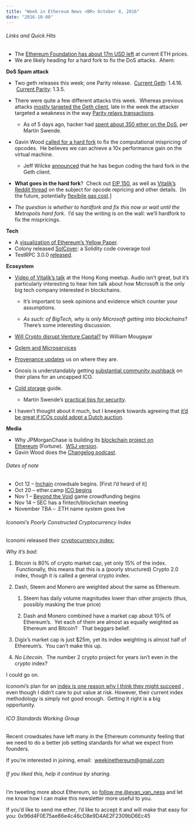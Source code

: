 ```yaml
---
title: "Week in Ethereum News <BR> October 8, 2016"
date: "2016-10-08"
---
```


###### Links and Quick Hits  

- The [Ethereum Foundation has about 17m USD left](https://t.umblr.com/redirect?z=https%3A%2F%2Fwww.reddit.com%2Fr%2Fethereum%2Fcomments%2F56ev84%2Fquestions_about_the_ethereum_foundation%2Fd8ixscy%3Fcontext%3D3&t=YzJjZTVjYThhZTY2YWM5ODM3ZWMzODJmODIyYzFlNTg0NmEzMjM4NCxTSklMQUdDNQ%3D%3D&b=t%3AQ8svKXOQOFn4j1wJ-IeWRA&p=https%3A%2F%2Fwww.weekinethereum.com%2Fpost%2F155177376713%2Foctober-8-2016&m=0) at current ETH prices.
- We are likely heading for a hard fork to fix the DoS attacks.  Ahem:

**DoS Spam attack**

- Two geth releases this week; one Parity release.  [Current Geth](https://t.umblr.com/redirect?z=https%3A%2F%2Fgithub.com%2Fethereum%2Fgo-ethereum%2Freleases%2Ftag%2Fv1.4.16&t=ODY3YmQyNmE5OTA1NGVhMTAyMTE4NzY0M2QyNzBlZDhkYTYwMWM0OSxTSklMQUdDNQ%3D%3D&b=t%3AQ8svKXOQOFn4j1wJ-IeWRA&p=https%3A%2F%2Fwww.weekinethereum.com%2Fpost%2F155177376713%2Foctober-8-2016&m=0): 1.4.16.  [Current Parity](https://t.umblr.com/redirect?z=https%3A%2F%2Fgithub.com%2Fethcore%2Fparity%2Freleases%2Ftag%2Fv1.3.5&t=ZWZmNzVjNTQ5OGY3NmE3NjNlN2U3YjRlYmUxMmZhYTY0OWU0NTJhYyxTSklMQUdDNQ%3D%3D&b=t%3AQ8svKXOQOFn4j1wJ-IeWRA&p=https%3A%2F%2Fwww.weekinethereum.com%2Fpost%2F155177376713%2Foctober-8-2016&m=0): 1.3.5.
- There were quite a few different attacks this week.  Whereas previous attacks [mostly targeted the Geth client](https://t.umblr.com/redirect?z=https%3A%2F%2Fwww.reddit.com%2Fr%2Fethereum%2Fcomments%2F55s085%2Fgeth_nodes_under_attack_again_we_are_actively%2F&t=YTBjZTA4NDNkZGE5ZGY4MTAyMzU2YzBjZTY5N2Q0MDNlYzVhMzIxZSxTSklMQUdDNQ%3D%3D&b=t%3AQ8svKXOQOFn4j1wJ-IeWRA&p=https%3A%2F%2Fwww.weekinethereum.com%2Fpost%2F155177376713%2Foctober-8-2016&m=0), late in the week the attacker targeted a weakness in the way [Parity relays transactions](https://t.umblr.com/redirect?z=https%3A%2F%2Fwww.reddit.com%2Fr%2Fethereum%2Fcomments%2F56f92s%2Ftodays_blockchain_issues_and_parity_fix%2F&t=NGZhY2ZkNmMxOTIwNTMzZDY2YzQ0ZTVmNzhjYjAxNjI5MWM1NTY2NyxTSklMQUdDNQ%3D%3D&b=t%3AQ8svKXOQOFn4j1wJ-IeWRA&p=https%3A%2F%2Fwww.weekinethereum.com%2Fpost%2F155177376713%2Foctober-8-2016&m=0).
    - As of 5 days ago, hacker had [spent about 350 ether on the DoS](https://t.umblr.com/redirect?z=https%3A%2F%2Fwww.reddit.com%2Fr%2Fethereum%2Fcomments%2F55m90t%2Fmore_serious_attack_involving_sload_instruction%2Fd8c7dq3%3Fcontext%3D3&t=ZGRlNGY5ZDFlNWZmNjY3OWU0Y2RiM2FiZDQ2OWM0ZTAxNjQ3YWQ3NCxTSklMQUdDNQ%3D%3D&b=t%3AQ8svKXOQOFn4j1wJ-IeWRA&p=https%3A%2F%2Fwww.weekinethereum.com%2Fpost%2F155177376713%2Foctober-8-2016&m=0), per Martin Swende.  
        
- Gavin Wood [called for a hard fork](https://t.umblr.com/redirect?z=https%3A%2F%2Fblog.ethcore.io%2Fonwards%2F&t=MDRhYjM5ODM2YWNjMzJmNTcyZTk4ZDk1YWQ0OTFkZTQ4NWVlMjQ0YixTSklMQUdDNQ%3D%3D&b=t%3AQ8svKXOQOFn4j1wJ-IeWRA&p=https%3A%2F%2Fwww.weekinethereum.com%2Fpost%2F155177376713%2Foctober-8-2016&m=0) to fix the computational mispricing of opcodes.  He believes we can achieve a 10x performance gain on the virtual machine.
    - Jeff Wilcke [announced](https://twitter.com/jeffehh/status/784318008592183298) that he has begun coding the hard fork in the Geth client.  
        
- **What goes in the hard fork**?  Check out [EIP 150](https://t.umblr.com/redirect?z=https%3A%2F%2Fgithub.com%2Fethereum%2FEIPs%2Fissues%2F150&t=MzhkNWRkZTNhZWNkYTk1ODYwMDQ5ZjdjYTRlMDY0OTJhOTk0MTY5YSxTSklMQUdDNQ%3D%3D&b=t%3AQ8svKXOQOFn4j1wJ-IeWRA&p=https%3A%2F%2Fwww.weekinethereum.com%2Fpost%2F155177376713%2Foctober-8-2016&m=0), as well as [Vitalik’s Reddit thread](https://t.umblr.com/redirect?z=https%3A%2F%2Fwww.reddit.com%2Fr%2Fethereum%2Fcomments%2F56f6we%2Fexplaining_eip_150%2F&t=MjI2ZTBiMDFmYWVkNWE0NDZkOTAzYTZhZDY2ODE2ZTkwMTFiZTM0MSxTSklMQUdDNQ%3D%3D&b=t%3AQ8svKXOQOFn4j1wJ-IeWRA&p=https%3A%2F%2Fwww.weekinethereum.com%2Fpost%2F155177376713%2Foctober-8-2016&m=0) on the subject for opcode repricing and other details.  \[In the future, potentially [flexibile gas cost](https://t.umblr.com/redirect?z=https%3A%2F%2Fwww.reddit.com%2Fr%2Fethereum%2Fcomments%2F56f6we%2Fexplaining_eip_150%2Fd8ittar&t=YTljMGI2NGI2YWRiNzMwMGRlNWIxOTUyZjI5NTA3ZTFiNThhYzIwNSxTSklMQUdDNQ%3D%3D&b=t%3AQ8svKXOQOFn4j1wJ-IeWRA&p=https%3A%2F%2Fwww.weekinethereum.com%2Fpost%2F155177376713%2Foctober-8-2016&m=0).\]
- _The question is whether to hardfork and fix this now or wait until the Metropolis hard fork_.  I’d say the writing is on the wall: we’ll hardfork to fix the mispricings.

**Tech**

- A [visualization of Ethereum’s Yellow Paper](https://t.umblr.com/redirect?z=https%3A%2F%2Fwww.reddit.com%2Fr%2Fethereum%2Fcomments%2F560h6s%2Fif_you_find_the_yellow_paper_hard_to_read_this%2F&t=YzFjYmE1ZTZiYmZjZjg0NDNlNjk3ZTg0Y2YxMmIyZWY1M2JlOTVmNyxTSklMQUdDNQ%3D%3D&b=t%3AQ8svKXOQOFn4j1wJ-IeWRA&p=https%3A%2F%2Fwww.weekinethereum.com%2Fpost%2F155177376713%2Foctober-8-2016&m=0).
- Colony released [SolCover](https://t.umblr.com/redirect?z=https%3A%2F%2Fblog.colony.io%2Fcode-coverage-for-solidity-eecfa88668c2%23.vin7ljgxv&t=ZGZhNzUyYzhiZGM0ZTU5Njc1Y2I1MTVjOWQ0YzBiN2MzYzQ2OThkYixTSklMQUdDNQ%3D%3D&b=t%3AQ8svKXOQOFn4j1wJ-IeWRA&p=https%3A%2F%2Fwww.weekinethereum.com%2Fpost%2F155177376713%2Foctober-8-2016&m=0): a Solidity code coverage tool
- TestRPC 3.0.0 [released](https://t.umblr.com/redirect?z=https%3A%2F%2Fgithub.com%2Fethereumjs%2Ftestrpc%2Freleases%2Ftag%2Fv3.0.0&t=ZTFjODJiNzNiZjc2MzE5MTRlYzU4YTgzYTM0ZTBmZGIyZGY3NDdiYixTSklMQUdDNQ%3D%3D&b=t%3AQ8svKXOQOFn4j1wJ-IeWRA&p=https%3A%2F%2Fwww.weekinethereum.com%2Fpost%2F155177376713%2Foctober-8-2016&m=0).

**Ecosystem**

- [Video of Vitalik’s talk](https://t.umblr.com/redirect?z=https%3A%2F%2Fwww.youtube.com%2Fwatch%3Fv%3DT4L3srqDUgE&t=NDMwN2NhNGUxOTMzNmYwZTM1NTM3ZDhkODQ0YzNhMjYzMzk4N2QyYyxTSklMQUdDNQ%3D%3D&b=t%3AQ8svKXOQOFn4j1wJ-IeWRA&p=https%3A%2F%2Fwww.weekinethereum.com%2Fpost%2F155177376713%2Foctober-8-2016&m=0) at the Hong Kong meetup. Audio isn’t great, but it’s particularly interesting to hear him talk about how Microsoft is the only big tech company interested in blockchains.
    - It’s important to seek opinions and evidence which counter your assumptions.  
        
    - _As such: of BigTech, why is only Microsoft getting into blockchains_? There’s some interesting discussion.  
        
- [Will Crypto disrupt Venture Capital?](https://t.umblr.com/redirect?z=http%3A%2F%2Fstartupmanagement.org%2F2016%2F10%2F06%2Fhow-cryptocurrencies-and-blockchain-based-startups-are-turning-the-traditional-venture-capital-model-on-its-head%2F&t=ZmNhMTIyNGRhOWQ4YmFkNzA5NjkzZjQ4ZDAwMDI3ZWJhZGEyZjRjNyxTSklMQUdDNQ%3D%3D&b=t%3AQ8svKXOQOFn4j1wJ-IeWRA&p=https%3A%2F%2Fwww.weekinethereum.com%2Fpost%2F155177376713%2Foctober-8-2016&m=0) by William Mougayar
- [Golem and Microservices](https://t.umblr.com/redirect?z=https%3A%2F%2Fblog.golemproject.net%2Fgolem-microservices-%25EF%25B8%258F-part-1-1f1ef7b9af29&t=NTgwOTZlMzA1YWMyYzU2NWI5Mzc0MmRiN2Y4MDg0Yjc0YjllOGI1ZCxTSklMQUdDNQ%3D%3D&b=t%3AQ8svKXOQOFn4j1wJ-IeWRA&p=https%3A%2F%2Fwww.weekinethereum.com%2Fpost%2F155177376713%2Foctober-8-2016&m=0)
- [Provenance updates](https://t.umblr.com/redirect?z=https%3A%2F%2Fwww.provenance.org%2Fnews%2Ftechnology%2Fprovenance-blockchain-update-devcon2%2F&t=MmRkZDA2ZDg3M2ExYzFmNjhmZTU4MTRiMTJiMjFiOTg1Y2Y0NjU4YixTSklMQUdDNQ%3D%3D&b=t%3AQ8svKXOQOFn4j1wJ-IeWRA&p=https%3A%2F%2Fwww.weekinethereum.com%2Fpost%2F155177376713%2Foctober-8-2016&m=0) us on where they are.
- Gnosis is understandably getting [substantial community pushback](https://t.umblr.com/redirect?z=https%3A%2F%2Fwww.reddit.com%2Fr%2Fethereum%2Fcomments%2F55qxr2%2Fgnosis_crowdsale_will_be_uncapped_thoughts%2F&t=YzAxMzY2MGI2ZWI0ZDE0OTExODIyYmFjOTk2NTM3YmZjNWI0N2U3NCxTSklMQUdDNQ%3D%3D&b=t%3AQ8svKXOQOFn4j1wJ-IeWRA&p=https%3A%2F%2Fwww.weekinethereum.com%2Fpost%2F155177376713%2Foctober-8-2016&m=0) on their plans for an uncapped ICO.
- [Cold storage](https://t.umblr.com/redirect?z=https%3A%2F%2Fwww.reddit.com%2Fr%2Fethereum%2Fcomments%2F55k8w2%2Fcold_storage_for_dummies_does_a_simple_guide_exist%2F&t=YjVkOTJiMWVhYTI5ZjFlNjQ2NDVhMDVmN2FjNDU5Zjk0ZTI2ZDVlZixTSklMQUdDNQ%3D%3D&b=t%3AQ8svKXOQOFn4j1wJ-IeWRA&p=https%3A%2F%2Fwww.weekinethereum.com%2Fpost%2F155177376713%2Foctober-8-2016&m=0) guide.
    - Martin Swende’s [practical tips for security](https://t.umblr.com/redirect?z=https%3A%2F%2Fwww.reddit.com%2Fr%2Fethereum%2Fcomments%2F556frk%2Fits_time_to_get_real_stop_relying_on_third%2Fd881drv%3Fcontext%3D3&t=MDRlOWI4NTBkNDhmM2Y1Njg3YWYxMzczNDdlNTVkNWFhNTQ0OTk3NCxTSklMQUdDNQ%3D%3D&b=t%3AQ8svKXOQOFn4j1wJ-IeWRA&p=https%3A%2F%2Fwww.weekinethereum.com%2Fpost%2F155177376713%2Foctober-8-2016&m=0).  
        
- I haven’t thought about it much, but I kneejerk towards agreeing that [it’d be great if ICOs could adopt a Dutch auction](https://t.umblr.com/redirect?z=https%3A%2F%2Fwww.reddit.com%2Fr%2Fethereum%2Fcomments%2F54k11w%2Ffirst_blood_the_power_hour_gate_why_did_first%2Fd82k2f6%3Fcontext%3D3&t=Njk1M2ExZTEyNDc4NjI1MTIzNjViMGExNmI3NjhjMDBhYjhiNjgyOSxTSklMQUdDNQ%3D%3D&b=t%3AQ8svKXOQOFn4j1wJ-IeWRA&p=https%3A%2F%2Fwww.weekinethereum.com%2Fpost%2F155177376713%2Foctober-8-2016&m=0).

**Media**

- Why JPMorganChase is building its [blockchain project on Ethereum](https://t.umblr.com/redirect?z=http%3A%2F%2Ffortune.com%2F2016%2F10%2F04%2Fjp-morgan-chase-blockchain-ethereum-quorum%2F&t=MmMwNWE2MTc1YzA0YWE3YTljMTZjNDk2ZDBhOTJjNjcwYWUxYTU3OCxTSklMQUdDNQ%3D%3D&b=t%3AQ8svKXOQOFn4j1wJ-IeWRA&p=https%3A%2F%2Fwww.weekinethereum.com%2Fpost%2F155177376713%2Foctober-8-2016&m=0) (Fortune).  [WSJ version](https://t.umblr.com/redirect?z=http%3A%2F%2Fwww.wsj.com%2Farticles%2Fj-p-morgan-has-a-new-twist-on-blockchain-1475537138&t=MmQ5NTA4YTI3MTMzYmFlNDMzZjlhM2FkMjJhZTdkYmFkNjI5NTU0MCxTSklMQUdDNQ%3D%3D&b=t%3AQ8svKXOQOFn4j1wJ-IeWRA&p=https%3A%2F%2Fwww.weekinethereum.com%2Fpost%2F155177376713%2Foctober-8-2016&m=0).
- Gavin Wood does the [Changelog podcast](https://t.umblr.com/redirect?z=https%3A%2F%2Fchangelog.com%2F222%2F&t=NDVkMDQ1NzJiY2JjMWUyNDk3MDVmNWRiNTE1NmU0MzFlM2JmNGVmMixTSklMQUdDNQ%3D%3D&b=t%3AQ8svKXOQOFn4j1wJ-IeWRA&p=https%3A%2F%2Fwww.weekinethereum.com%2Fpost%2F155177376713%2Foctober-8-2016&m=0).

###### Dates of note  

- Oct 12 – [Inchain](https://t.umblr.com/redirect?z=http%3A%2F%2Fico.inchain.io&t=ZmNjNTJiZDU1MmZjOTI2ZGQ4MTg5MDcxYmQwYWFjN2I1OTZmYzAwZixTSklMQUdDNQ%3D%3D&b=t%3AQ8svKXOQOFn4j1wJ-IeWRA&p=https%3A%2F%2Fwww.weekinethereum.com%2Fpost%2F155177376713%2Foctober-8-2016&m=0) crowdsale begins. \[First I’d heard of it\]
- Oct 20 – ether.camp [ICO begins](https://t.umblr.com/redirect?z=https%3A%2F%2Fforum.ether.camp%2Fc%2FHackerGold&t=YzhhNzJjNWQzNzM4Yjk4YzM5ZTY5N2U2MGUxY2I4ZmMwNmZmZTMwNyxTSklMQUdDNQ%3D%3D&b=t%3AQ8svKXOQOFn4j1wJ-IeWRA&p=https%3A%2F%2Fwww.weekinethereum.com%2Fpost%2F155177376713%2Foctober-8-2016&m=0)
- Nov 1 – [Beyond the Void](https://t.umblr.com/redirect?z=http%3A%2F%2Fbeyond-the-void.net%2F&t=MjQzNWY0MTcxZTE2OGM4ZWEwZWIwMTI5ZDNiMjJkMWE0Y2NlM2IxNixTSklMQUdDNQ%3D%3D&b=t%3AQ8svKXOQOFn4j1wJ-IeWRA&p=https%3A%2F%2Fwww.weekinethereum.com%2Fpost%2F155177376713%2Foctober-8-2016&m=0) game crowdfunding begins
- Nov 14 – SEC has a fintech/blockchain meeting
- November TBA – .ETH name system goes live

###### Iconomi’s Poorly Constructed Cryptocurrency Index  

Iconomi released their [cryptocurrency index:](https://t.umblr.com/redirect?z=https%3A%2F%2Ficnx.iconomi.net%2F&t=NjlhODhhZDM5MmVhNDUwMjY3ZWIwMmRiMmNhYTY1N2VkNGY2OWUyMixTSklMQUdDNQ%3D%3D&b=t%3AQ8svKXOQOFn4j1wJ-IeWRA&p=https%3A%2F%2Fwww.weekinethereum.com%2Fpost%2F155177376713%2Foctober-8-2016&m=0)

_Why it’s bad_:

1. Bitcoin is 80% of crypto market cap, yet only 15% of the index.  Functionally, this means that this is a (poorly structured) Crypto 2.0 index, though it is called a general crypto index.
2. Dash, Steem and Monero are weighted about the same as Ethereum.
    1. Steem has daily volume magnitudes lower than other projects (thus, possibly masking the true price)  
        
    2. Dash and Monero combined have a market cap about 10% of Ethereum’s.  Yet each of them are almost as equally weighted as Ethereum and Bitcoin?   That beggars belief.  
        
3. Digix’s market cap is just $25m, yet its index weighting is almost half of Ethereum’s.  You can’t make this up.
4. _No Litecoin_.  The number 2 crypto project for years isn’t even in the crypto index?

I could go on.

Iconomi’s plan for an [index is one reason why I think they might succeed](https://t.umblr.com/redirect?z=http%3A%2F%2Fwww.evanvanness.com%2Fpost%2F150900730446%2Fwhats-happening-in-ethereum-issue-3&t=N2JkMTAwOThlNzRlYzI5NTRiYjJkZjNhZmE5ZDY5ZjU5YWU5ZmNkOSxTSklMQUdDNQ%3D%3D&b=t%3AQ8svKXOQOFn4j1wJ-IeWRA&p=https%3A%2F%2Fwww.weekinethereum.com%2Fpost%2F155177376713%2Foctober-8-2016&m=0) , even though I didn’t care to put value at risk. However, their current index methodology is simply not good enough.  Getting it right is a big opportunity.  

###### ICO Standards Working Group

Recent crowdsales have left many in the Ethereum community feeling that we need to do a better job setting standards for what we expect from founders.

If you’re interested in joining, email:  weekinethereum@gmail.com

###### If you liked this, help it continue by sharing.

I’m tweeting more about Ethereum, so [follow me @evan\_van\_ness](https://twitter.com/evan_van_ness) and let me know how I can make this newsletter more useful to you.

If you’d like to send me ether, I’d like to accept it and will make that easy for you: 0x96d4F0E75ae86e4c46cD8e9D4AE2F2309bD6Ec45
